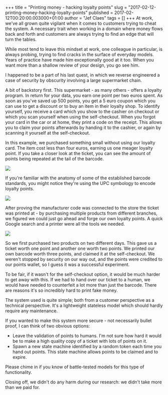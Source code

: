 +++
title = "Printing money - hacking loyalty points"
slug = "2017-02-12-printing-money-hacking-loyalty-points"
published = 2017-02-12T00:20:00.003000+01:00
author = "Jef Claes"
tags = []
+++
At work, we've all grown quite vigilant when it comes to customers
trying to cheat the system. A necessary trait when working in a domain
where money flows back and forth and customers are always trying to find
an edge that will turn the tables.  
  
While most tend to leave this mindset at work, one colleague in
particular, is always probing, trying to find cracks in the surface of
everyday models. Years of practice have made him exceptionally good at
it too. When you want more than a shallow review of your design, you go
see him.  
  
I happened to be a part of his last quest, in which we reverse
engineered a case of security by obscurity involving a large supermarket
chain.  
  
A bit of backstory first. This supermarket - as many others - offers a
loyalty program. In return for your data, you earn one point per two
euros spent. As soon as you've saved up 500 points, you get a 5 euro
coupon which you can use to get a discount or to buy an item in their
loyalty shop. To identify yourself, you receive a card which you show to
the cashier on checkout or which you scan yourself when using the
self-checkout. When you forgot your card in the car or at home, they
print a code on the receipt. This allows you to claim your points
afterwards by handing it to the cashier, or again by scanning it
yourself at the self-checkout.  
  
In this example, we purchased something small without using our loyalty
card. The item cost less than four euros, earning us one meager loyalty
point. If you take a closer look at the ticket, you can see the amount
of points being repeated at the tail of the barcode.  
  

[![](/post/images/thumbnails/2017-02-12-printing-money-hacking-loyalty-points-ticket.png)](/post/images/2017-02-12-printing-money-hacking-loyalty-points-ticket.png)

  

  

If you're familiar with the anatomy of some of the established barcode
standards, you might notice they're using the UPC symbology to encode
loyalty points.

  

[![](/post/images/thumbnails/2017-02-12-printing-money-hacking-loyalty-points-upc.gif)](/post/images/2017-02-12-printing-money-hacking-loyalty-points-upc.gif)

  

After proving the manufacturer code was connected to the store the
ticket was printed at - by purchasing multiple products from different
branches, we figured we could just go ahead and forge our own loyalty
points. A quick Google search and a printer were all the tools we
needed.

  

[![](/post/images/thumbnails/2017-02-12-printing-money-hacking-loyalty-points-forge.PNG)](/post/images/2017-02-12-printing-money-hacking-loyalty-points-forge.PNG)

  

So we first purchased two products on two different days. This gave us a
ticket worth one point and another one worth two points. We printed our
own barcode worth three points, and claimed it at the self-checkout. We
weren't stopped by security on our way out, and the points were credited
to our points wallet, so I guess it was a successful experiment.

  

To be fair, if it wasn't for the self-checkout option, it would be much
harder to get away with this. If we had to hand over our ticket to a
human, we would have needed to counterfeit a lot more than just the
barcode. There are reasons it's so incredibly hard to print fake money. 

  

The system used is quite simple; both from a customer perspective as a
technical perspective. It's a lightweight stateless model which should
hardly require any maintenance.

  

If you wanted to make this system more secure - not necessarily bullet
proof, I can think of two obvious options:

  

-   Leave the validation of points to humans. I'm not sure how hard it
    would be to make a high quality copy of a ticket with lots of points
    on it. 
-   Spawn a new state machine identified by a random token each time you
    hand out points. This state machine allows points to be claimed and
    to expire. 

  

Please chime in if you know of battle-tested models for this type of
functionality. 

  

Closing off, we didn't do any harm during our research: we didn't take
more than we paid for.
